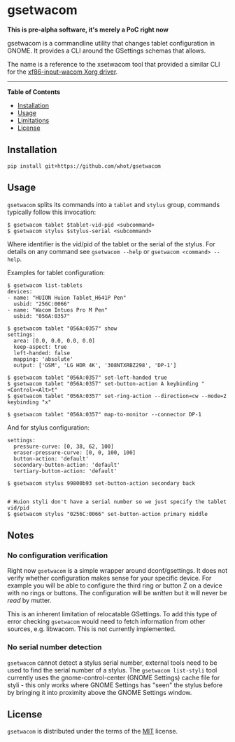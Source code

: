 # gsetwacom

**This is pre-alpha software, it's merely a PoC right now**

gsetwacom is a commandline utility that changes tablet configuration in
GNOME. It provides a CLI around the GSettings schemas that allows.

The name is a reference to the xsetwacom tool that provided a similar CLI
for the [xf86-input-wacom Xorg driver](https://github.com/linuxwacom/xf86-input-wacom).

-----

**Table of Contents**

- [Installation](#installation)
- [Usage](#usage)
- [Limitations](#notes)
- [License](#license)

## Installation

```console
pip install git+https://github.com/whot/gsetwacom
```

## Usage

`gsetwacom` splits its commands into a `tablet` and `stylus` group, commands typically
follow this invocation:
```
$ gsetwacom tablet $tablet-vid-pid <subcommand>
$ gsetwacom stylus $stylus-serial <subcommand>
```
Where identifier is the vid/pid of the tablet or the serial of the stylus.
For details on any command see `gsetwacom --help` or `gsetwacom <command> --help`.

Examples for tablet configuration:
```
$ gsetwacom list-tablets
devices:
- name: "HUION Huion Tablet_H641P Pen"
  usbid: "256C:0066"
- name: "Wacom Intuos Pro M Pen"
  usbid: "056A:0357"

$ gsetwacom tablet "056A:0357" show
settings:
  area: [0.0, 0.0, 0.0, 0.0]
  keep-aspect: true
  left-handed: false
  mapping: 'absolute'
  output: ['GSM', 'LG HDR 4K', '308NTXRBZ298', 'DP-1']

$ gsetwacom tablet "056A:0357" set-left-handed true
$ gsetwacom tablet "056A:0357" set-button-action A keybinding "<Control><Alt>t"
$ gsetwacom tablet "056A:0357" set-ring-action --direction=cw --mode=2 keybinding "x"

$ gsetwacom tablet "056A:0357" map-to-monitor --connector DP-1
```
And for stylus configuration:
```
settings:
  pressure-curve: [0, 38, 62, 100]
  eraser-pressure-curve: [0, 0, 100, 100]
  button-action: 'default'
  secondary-button-action: 'default'
  tertiary-button-action: 'default'

$ gsetwacom stylus 99800b93 set-button-action secondary back


# Huion styli don't have a serial number so we just specify the tablet vid/pid
$ gsetwacom stylus "0256C:0066" set-button-action primary middle
```

## Notes

### No configuration verification

Right now `gsetwacom` is a simple wrapper around dconf/gsettings. It does not verify whether
configuration makes sense for your specific device. For example you will be able to
configure the third ring or button Z on a device with no rings or buttons. The configuration
will be *written* but it will never be *read* by mutter.

This is an inherent limitation of relocatable GSettings. To add this type of error checking
`gsetwacom` would need to fetch information from other sources, e.g. libwacom. This is not
currently implemented.

### No serial number detection

`gsetwacom` cannot detect a stylus serial number, external tools need to be used to
find the serial number of a stylus. The `gsetwacom list-styli` tool currently uses
the gnome-control-center (GNOME Settings) cache file for styli - this only works
where GNOME Settings has "seen" the stylus before by bringing it into proximity
above the GNOME Settings window.

## License

`gsetwacom` is distributed under the terms of the [MIT](https://spdx.org/licenses/MIT.html) license.
